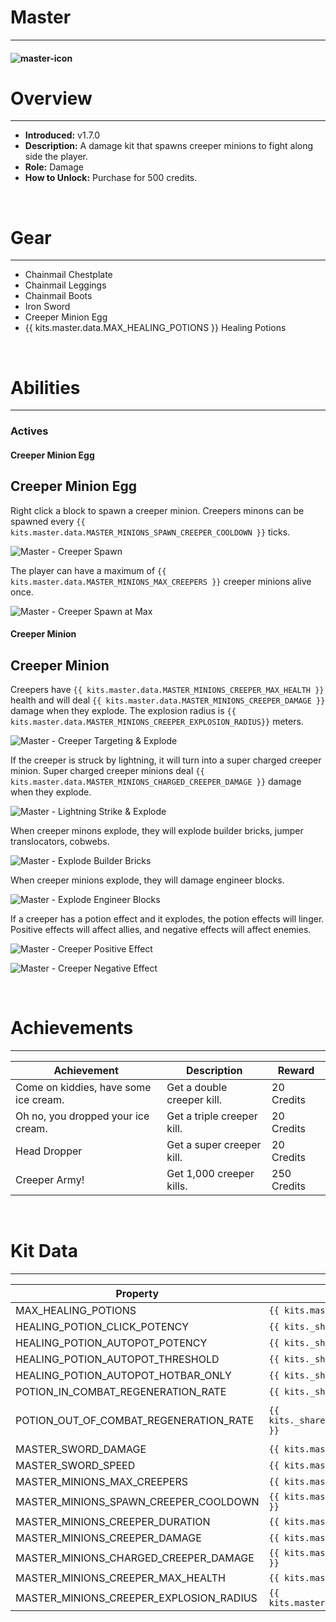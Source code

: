 # Master

***

#### ![master-icon](../assets/icons/master-icon.jpg)

# Overview
***
- **Introduced:** v1.7.0
- **Description:** A damage kit that spawns creeper minions to fight along side the player.
- **Role:** Damage
- **How to Unlock:** Purchase for 500 credits.

<br />  

# Gear
***
- Chainmail Chestplate
- Chainmail Leggings
- Chainmail Boots
- Iron Sword
- Creeper Minion Egg
- {{ kits.master.data.MAX_HEALING_POTIONS }} Healing Potions

<br />  

# Abilities
***
### Actives
<!-- tabs:start -->
#### **Creeper Minion Egg**
## Creeper Minion Egg
Right click a block to spawn a creeper minion. Creepers minons can be spawned every `{{ kits.master.data.MASTER_MINIONS_SPAWN_CREEPER_COOLDOWN }}` ticks.

![Master - Creeper Spawn](../assets/kits/master/Master%20-%20Creeper%20Spawn.gif)

The player can have a maximum of `{{ kits.master.data.MASTER_MINIONS_MAX_CREEPERS }}` creeper minions alive once.

![Master - Creeper Spawn at Max](../assets/kits/master/Master%20-%20Creeper%20Spawn%20at%20Max.gif)

#### **Creeper Minion**
## Creeper Minion
Creepers have `{{ kits.master.data.MASTER_MINIONS_CREEPER_MAX_HEALTH }}` health and will deal `{{ kits.master.data.MASTER_MINIONS_CREEPER_DAMAGE }}` damage when they explode. The explosion radius is `{{ kits.master.data.MASTER_MINIONS_CREEPER_EXPLOSION_RADIUS}}` meters.

![Master - Creeper Targeting & Explode](../assets/kits/master/Master%20-%20Creeper%20Targeting%20&%20Explode.gif)

If the creeper is struck by lightning, it will turn into a super charged creeper minion. Super charged creeper minions deal `{{ kits.master.data.MASTER_MINIONS_CHARGED_CREEPER_DAMAGE }}` damage when they explode.

![Master - Lightning Strike & Explode](../assets/kits/master/Master%20-%20Lightning%20Strike%20&%20Explode.gif)

When creeper minons explode, they will explode builder bricks, jumper translocators, cobwebs.

![Master - Explode Builder Bricks](../assets/kits/master/Master%20-%20Explode%20Builder%20Bricks.gif)

When creeper minions explode, they will damage engineer blocks.

![Master - Explode Engineer Blocks](../assets/kits/master/Master%20-%20Explode%20Engineer%20Blocks.gif)

If a creeper has a potion effect and it explodes, the potion effects will linger. Positive effects will affect allies, and negative effects will affect enemies.

![Master - Creeper Positive Effect](../assets/kits/master/Master%20-%20Creeper%20Positive%20Effect.gif)

![Master - Creeper Negative Effect](../assets/kits/master/Master%20-%20Creeper%20Negative%20Effect.gif)

<!-- tabs:end -->
<br />

# Achievements
***

<!-- prettier-ignore -->
| Achievement | Description | Reward |
| ----------- | ----------- | ------ |
| Come on kiddies, have some ice cream. | Get a double creeper kill. | 20 Credits |
| Oh no, you dropped your ice cream. | Get a triple creeper kill. | 20 Credits |
| Head Dropper | Get a super creeper kill. | 20 Credits |
| Creeper Army! | Get 1,000 creeper kills. | 250 Credits |

<br />  

# Kit Data
***

<!-- prettier-ignore -->
| Property | Value | Description |
|----------|-------|-------------|
| MAX_HEALING_POTIONS | `{{ kits.master.data.MAX_HEALING_POTIONS }}` | {{ kitDataSharedDescriptions.MAX_HEALING_POTIONS }} |
| HEALING_POTION_CLICK_POTENCY | `{{ kits._shared.data.HEALING_POTION_CLICK_POTENCY }}` | {{ kitDataSharedDescriptions.HEALING_POTION_CLICK_POTENCY }} |
| HEALING_POTION_AUTOPOT_POTENCY | `{{ kits._shared.data.HEALING_POTION_AUTOPOT_POTENCY }}` | {{ kitDataSharedDescriptions.HEALING_POTION_AUTOPOT_POTENCY }} |
| HEALING_POTION_AUTOPOT_THRESHOLD | `{{ kits._shared.data.HEALING_POTION_AUTOPOT_THRESHOLD }}` | {{ kitDataSharedDescriptions.HEALING_POTION_AUTOPOT_THRESHOLD }} |
| HEALING_POTION_AUTOPOT_HOTBAR_ONLY | `{{ kits._shared.data.HEALING_POTION_AUTOPOT_HOTBAR_ONLY }}` | {{ kitDataSharedDescriptions.HEALING_POTION_AUTOPOT_HOTBAR_ONLY }} |
| POTION_IN_COMBAT_REGENERATION_RATE | `{{ kits._shared.data.POTION_IN_COMBAT_REGENERATION_RATE }}` | {{ kitDataSharedDescriptions.POTION_IN_COMBAT_REGENERATION_RATE }} |
| POTION_OUT_OF_COMBAT_REGENERATION_RATE | `{{ kits._shared.data.POTION_OUT_OF_COMBAT_REGENERATION_RATE }}` | {{ kitDataSharedDescriptions.POTION_OUT_OF_COMBAT_REGENERATION_RATE }} |
| MASTER_SWORD_DAMAGE | `{{ kits.master.data.MASTER_SWORD_DAMAGE }}` | The base damage of the sword. |
| MASTER_SWORD_SPEED | `{{ kits.master.data.MASTER_SWORD_SPEED }}` | The base speed of the sword. |
| MASTER_MINIONS_MAX_CREEPERS | `{{ kits.master.data.MASTER_MINIONS_MAX_CREEPERS }}` | The maximum number of creeper minions that can be alive at once. |
| MASTER_MINIONS_SPAWN_CREEPER_COOLDOWN | `{{ kits.master.data.MASTER_MINIONS_SPAWN_CREEPER_COOLDOWN }}` | The cooldown, in ticks, of the `Creeper Minion Egg` ability. |
| MASTER_MINIONS_CREEPER_DURATION | `{{ kits.master.data.MASTER_MINIONS_CREEPER_DURATION }}` | The life duration, in ticks, of creeper minions. |
| MASTER_MINIONS_CREEPER_DAMAGE | `{{ kits.master.data.MASTER_MINIONS_CREEPER_DAMAGE }}` | The explosion damage of creeper minions. |
| MASTER_MINIONS_CHARGED_CREEPER_DAMAGE | `{{ kits.master.data.MASTER_MINIONS_CHARGED_CREEPER_DAMAGE }}` | The explosion damage of super charged creeper minions. |
| MASTER_MINIONS_CREEPER_MAX_HEALTH | `{{ kits.master.data.MASTER_MINIONS_CREEPER_MAX_HEALTH }}` | The maximum health of creeper minions. |
| MASTER_MINIONS_CREEPER_EXPLOSION_RADIUS | `{{ kits.master.data.MASTER_MINIONS_CREEPER_EXPLOSION_RADIUS}}` | The explosion radius, in meters, of creeper minions. |